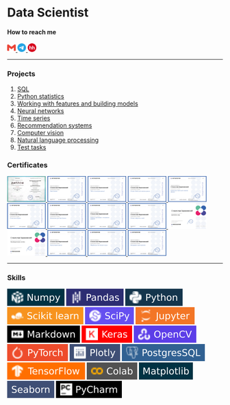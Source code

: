 # Data Scientist

#### How to reach me
<p>
  <a href="http://berezovsky.stanislav@gmail.com"  title="Gmail">
    <img src="Images/Gmail.svg" width="20" height="20" alt="Gmail">
  </a>
  <a href="https://t.me/lavsy" title="Telegram">
    <img src="Images/Telegram.svg" width="20" height="20" alt="Telegram">
  </a>
  <a href="https://hh.ru/applicant/resumes/view?resume=571a9abfff0dbe6e190039ed1f6a65706b6573" title="HeadHunter">
    <img src="Images/HeadHunter.svg" width="20" height="20" alt="HeadHunter">
  </a>
</p>

---

### Projects
1. [SQL](https://github.com/bersv/bersv.github.io/tree/main/Projects/01_SQL)
2. [Python statistics](https://github.com/bersv/bersv.github.io/tree/main/Projects/02_Python_statistics)
3. [Working with features and building models](https://github.com/bersv/bersv.github.io/tree/main/Projects/03_Working_with_features_and_building_models)
4. [Neural networks](https://github.com/bersv/bersv.github.io/tree/main/Projects/04_Neural_networks/Convolutional_NNs)
5. [Time series](https://github.com/bersv/bersv.github.io/tree/main/Projects/05_Time_series)
6. [Recommendation systems](https://github.com/bersv/bersv.github.io/tree/main/Projects/06_Recommendation_systems)
7. [Computer vision](https://github.com/bersv/bersv.github.io/tree/main/Projects/07_Computer_vision)
8. [Natural language processing](https://github.com/bersv/bersv.github.io/tree/main/Projects/08_Natural_language_processing)
10. [Test tasks](https://github.com/bersv/bersv.github.io/tree/main/Projects/09_Test_tasks)

### Certificates

<div>
  <a href="Certificates/14_DS_diploma.jpg">
    <img src="Certificates/14_DS_diploma.jpg" width="90" height="60">
  </a>
  <a href="Certificates/13_Data_scientist.pdf">
    <img src="Certificates/13_Data_scientist.png" width="90" height="60">
  </a>
  <a href="Certificates/01_SQL.pdf">
    <img src="Certificates/01_SQL.png" width="90" height="60">
  </a>
  <a href="Certificates/02_Python_basics.pdf">
    <img src="Certificates/02_Python_basics.png" width="90" height="60">
  </a>
  <a href="Certificates/03_Python_libraries_for_data_analysis.pdf">
    <img src="Certificates/03_Python_libraries_for_data_analysis.png" width="90" height="60">
  </a>
  <a href="Certificates/04_Python_statistics.pdf">
    <img src="Certificates/04_Python_statistics.png" width="90" height="60">
  </a>
  <a href="Certificates/05_Mathematics_for_data_science.pdf">
    <img src="Certificates/05_Mathematics_for_data_science.png" width="90" height="60">
  </a>
  <a href="Certificates/06_Working_with_features_and_building_models.pdf">
    <img src="Certificates/06_Working_with_features_and_building_models.png" width="90" height="60">
  </a>
  <a href="Certificates/07_Basics_of_neural_networks.pdf">
    <img src="Certificates/07_Basics_of_neural_networks.png" width="90" height="60">
  </a>
  <a href="Certificates/08_Time_series.pdf">
    <img src="Certificates/08_Time_series.png" width="90" height="60">
  </a>
  <a href="Certificates/09_Recommendation_systems.pdf">
    <img src="Certificates/09_Recommendation_systems.png" width="90" height="60">
  </a>
  <a href="Certificates/10_Computer_vision.pdf">
    <img src="Certificates/10_Computer_vision.png" width="90" height="60">
  </a>
  <a href="Certificates/11_Natural_language_processing.pdf">
    <img src="Certificates/11_Natural_language_processing.png" width="90" height="60">
  </a>
  <a href="Certificates/12_Data_project_management.pdf">
    <img src="Certificates/12_Data_project_management.png" width="90" height="60">
  </a>
</div>

---

### Skills

![NumPy](Images/Numpy.svg)
![Pandas](Images/Pandas.svg)
![Python](Images/Python.svg)
![Scikit-learn](Images/Scikit_learn.svg)
![SciPy](Images/SciPy.svg)
![Jupyter](Images/Jupyter.svg)
![Markdown](Images/Markdown.svg)
![Keras](Images/Keras.svg)
![OpenCV](Images/OpenCV.svg)
![PyTorch](Images/PyTorch.svg)
![Plotly](Images/Plotly.svg)
![Postgres](Images/PostgresSQL.svg)
![TensorFlow](Images/TensorFlow.svg)
![Colab](Images/Colab.svg)
![Matplotlib](Images/Matplotlib.svg)
![Seaborn](Images/Seaborn.svg)
![PyCharm](Images/PyCharm.svg)
